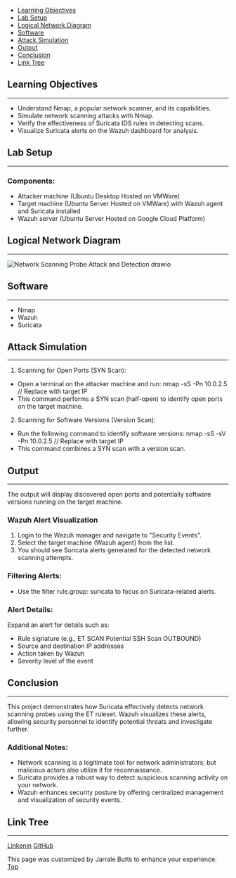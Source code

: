 - [Learning Objectives](#learning-objectivies)
- [Lab Setup](#lab-setup)
- [Logical Network Diagram](#logical-network-diagram)
- [Software](#software)
- [Attack Simulation](#attack-simulation)
- [Output](#output)
- [Conclusion](#conclusion)
- [Link Tree](#link-tree)

## Learning Objectives
***
 - Understand Nmap, a popular network scanner, and its capabilities.
 - Simulate network scanning attacks with Nmap.
 - Verify the effectiveness of Suricata IDS rules in detecting scans.
 - Visualize Suricata alerts on the Wazuh dashboard for analysis.

## Lab Setup
***
### Components:
 - Attacker machine (Ubuntu Desktop Hosted on VMWare)
 - Target machine (Ubuntu Server Hosted on VMWare) with Wazuh agent and Suricata installed
 - Wazuh server (Ubuntu Server Hosted on Google Cloud Platform)

## Logical Network Diagram
***
![Network Scanning Probe Attack and Detection drawio](https://github.com/user-attachments/assets/0b9e0f98-f644-4e20-974a-61a33993e876)

## Software
***
 - Nmap
 - Wazuh
 - Suricata
  
## Attack Simulation
***
1. Scanning for Open Ports (SYN Scan):
- Open a terminal on the attacker machine and run: nmap -sS -Pn 10.0.2.5  // Replace with target IP
- This command performs a SYN scan (half-open) to identify open ports on the target machine.
2. Scanning for Software Versions (Version Scan):
- Run the following command to identify software versions: nmap -sS -sV -Pn 10.0.2.5 // Replace with target IP
- This command combines a SYN scan with a version scan.

## Output
***
The output will display discovered open ports and potentially software versions running on the target machine.

### Wazuh Alert Visualization
1. Login to the Wazuh manager and navigate to "Security Events".
2. Select the target machine (Wazuh agent) from the list.
3. You should see Suricata alerts generated for the detected network scanning attempts.

### Filtering Alerts:
- Use the filter rule.group: suricata to focus on Suricata-related alerts.

### Alert Details:
Expand an alert for details such as:
- Rule signature (e.g., ET SCAN Potential SSH Scan OUTBOUND)
- Source and destination IP addresses
- Action taken by Wazuh
- Severity level of the event

## Conclusion
***
This project demonstrates how Suricata effectively detects network scanning probes using the ET ruleset. Wazuh visualizes these alerts, allowing security personnel to identify potential threats and investigate further.
### Additional Notes:
 - Network scanning is a legitimate tool for network administrators, but malicious actors also utilize it for reconnaissance.
 - Suricata provides a robust way to detect suspicious scanning activity on your network.
 - Wazuh enhances security posture by offering centralized management and visualization of security events.

## Link Tree
***
[Linkenin](https://www.linkedin.com/in/jarrale-butts/)
[GitHub](https://github.com/TekiBotz)

This page was customized by Jarrale Butts to enhance your experience.
[Top](#top)
